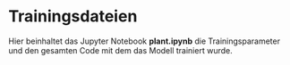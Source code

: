 # Trainingsdateien
Hier beinhaltet das Jupyter Notebook **plant.ipynb** die Trainingsparameter und den gesamten Code mit dem das Modell trainiert wurde.
